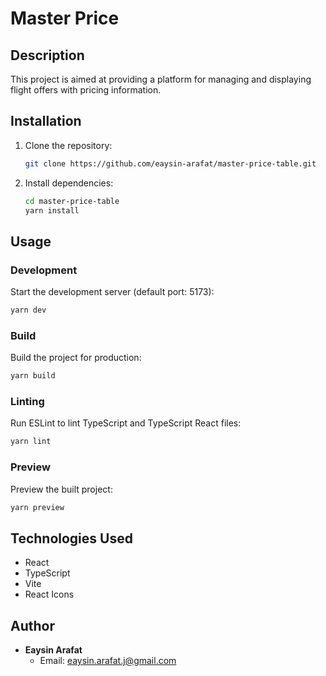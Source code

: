 # Master Price

## Description

This project is aimed at providing a platform for managing and displaying flight offers with pricing information.

## Installation

1. Clone the repository:

   ```bash
   git clone https://github.com/eaysin-arafat/master-price-table.git
   ```

2. Install dependencies:

   ```bash
   cd master-price-table
   yarn install
   ```

## Usage

### Development

Start the development server (default port: 5173):

```bash
yarn dev
```

### Build

Build the project for production:

```bash
yarn build
```

### Linting

Run ESLint to lint TypeScript and TypeScript React files:

```bash
yarn lint
```

### Preview

Preview the built project:

```bash
yarn preview
```

## Technologies Used

- React
- TypeScript
- Vite
- React Icons

## Author

- **Eaysin Arafat**
  - Email: eaysin.arafat.j@gmail.com
